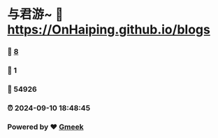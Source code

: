 # 与君游~ :link: https://OnHaiping.github.io/blogs 
### :page_facing_up: [8](https://OnHaiping.github.io/blogs/tag.html) 
### :speech_balloon: 1 
### :hibiscus: 54926 
### :alarm_clock: 2024-09-10 18:48:45 
### Powered by :heart: [Gmeek](https://github.com/Meekdai/Gmeek)
